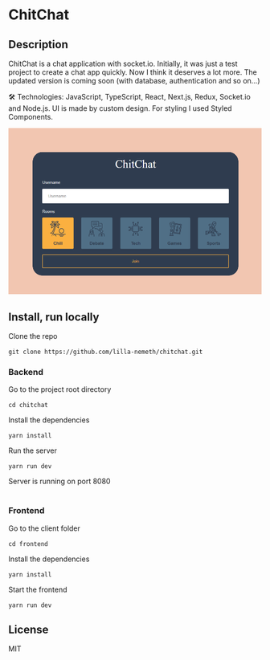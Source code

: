 # ChitChat

## Description

ChitChat is a chat application with socket.io. Initially, it was just a test project to create a chat app quickly. Now I think it deserves a lot more. The updated version is coming soon (with database, authentication and so on...)

🛠 Technologies: JavaScript, TypeScript, React, Next.js, Redux, Socket.io and Node.js. UI is made by custom design. For styling I used Styled Components.

![ChitChat Rooms](https://raw.githubusercontent.com/lilla-nemeth/chitchat/main/frontend/src/app/assets/screenshots/app_screenshot_00.png)

## Install, run locally

Clone the repo

```
git clone https://github.com/lilla-nemeth/chitchat.git
```

### Backend

Go to the project root directory

```
cd chitchat
```

Install the dependencies

```
yarn install
```

Run the server

```
yarn run dev
```

Server is running on port 8080
</br></br>

### Frontend

Go to the client folder

```
cd frontend
```

Install the dependencies

```
yarn install
```

Start the frontend

```
yarn run dev
```

## License

MIT
